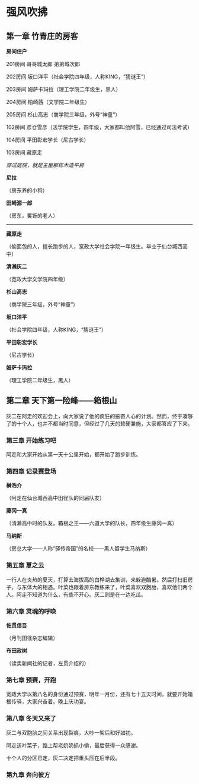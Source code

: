 # 强风吹拂



## 第一章 竹青庄的房客



**房间住户**

201房间	哥哥城太郎	弟弟城次郎

202房间	坂口洋平（社会学院四年级，人称KING，“猜谜王”）

203房间	姆萨卡玛拉（理工学院二年级生，黑人）

204房间	柏崎茜（文学院二年级生）

205房间	杉山高志（商学院三年级，外号“神童”）

102房间	彦仓雪彦（法学院学生，四年级，大家都叫他阿雪，已经通过司法考试）

104房间	平田彰宏学长（尼古学长）

103房间	藏原走



*穿过庭院，就是主屋那栋木造平房*

**尼拉**

（房东养的小狗）



**田崎源一郎**

（房东，矍铄的老人）

---



**藏原走**

（偷面包的人，擅长跑步的人，宽政大学社会学院一年级生。毕业于仙台城西高中）



**清濑灰二**

（宽政大学文学院四年级）



**杉山高志**

（商学院三年级，外号“神童”）



**坂口洋平**

（社会学院四年级，人称KING，“猜谜王”）



**平田彰宏学长**

（尼古学长）



**姆萨卡玛拉**

（理工学院二年级生，黑人）



## 第二章  天下第一险峰——箱根山

灰二在阿走的欢迎会上，向大家说了他的疯狂的振奋人心的计划。然而，终于凑够了的十个人，也并不都当时同意，但经过了几天的软硬兼施，大家都答应了下来。



### 第三章  开始练习吧

阿走和大家开始从第一天十公里开始，都开始了跑步训练。

### 第四章  记录赛登场

**榊浩介**

（阿走在仙台城西高中田径队的同届队友）

**藤冈一真**

（清濑高中时的队友。箱根之王——六道大学的队长，四年级生藤冈一真）

**马纳斯**

（房总大学——人称“驿传帝国”的名校——黑人留学生马纳斯）



### 第五章  夏之云

一行人在炎热的夏天，打算去海拔高的白桦湖去集训，来躲避酷暑。然后打扫旧房子，与东体大的相遇。叶菜也跟着房东教练来了，叶菜喜欢双胞胎，喜欢他们两个人。阿走不知道为什么，有些不开心。灰二则是在一边吃瓜。



### 第六章  灵魂的呼唤

**佐贯信吾**

（月刊田径杂志编辑）

**布田政树**

（读卖新闻社的记者，左贯介绍的）



### 第七章  预赛，开跑

宽政大学以第八名的身份通过预赛，明年一月份，还有七十五天时间，就要开始箱根传驿，大家兴奋着。晚上庆功宴。



### 第八章  冬天又来了

灰二与双胞胎之间关系出现裂痕，大吵一架后和好如初。

阿走送叶菜子，路上帮老奶奶抓小偷，最后获得一众感谢。

十个人的分区已定，灰二决定把重头压在后半段。

### 第九章  奔向彼方




